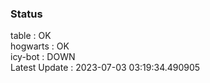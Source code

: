 ### Status


table : OK  
hogwarts : OK  
icy-bot : DOWN  
Latest Update : 2023-07-03 03:19:34.490905
